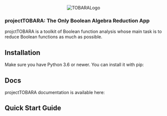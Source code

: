 <p align="center">
  <img src="https://github.com/MiguelRAvila/projectTOBARA/blob/master/images/logo.png?raw=true" alt="TOBARALogo"/>
</p>

### projectTOBARA: The Only Boolean Algebra Reduction App

projctTOBARA is a toolkit of Boolean function analysis whose main task is to reduce Boolean functions as much as possible. 



## Installation

Make sure you have Python 3.6 or newer.
You can install it with pip:


## Docs

projectTOBARA documentation is available here:

## Quick Start Guide


